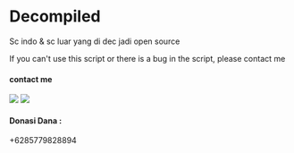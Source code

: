 # Decompiled
Sc indo & sc luar yang di dec jadi open source

If you can't use this script or there is a bug in the script, please contact me
#### contact me
[![](https://img.shields.io/badge/Github-black?logo=Github&logoColor=black&labelColor=white)](https://www.github.com/4se1L)
[![](https://img.shields.io/badge/Whatsapp-CHAT-red?logo=Whatsapp&logoColor=Brightgreen&labelColor=white)](https://wa.me/6285779828894?text=Asalamualaikum+bang)
#### Donasi Dana :
+6285779828894
#
